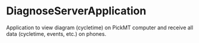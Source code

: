 # DiagnoseServerApplication
Application to view diagram (cycletime) on PickMT computer and receive all data (cycletime, events, etc.) on phones.
